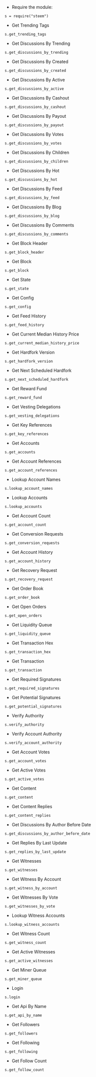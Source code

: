 - Require the module:
	
```s = require("steem")```

- Get Trending Tags

```s.get_trending_tags```

- Get Discussions By Trending

```s.get_discussions_by_trending```

- Get Discussions By Created

```s.get_discussions_by_created```

- Get Discussions By Active

```s.get_discussions_by_active```

- Get Discussions By Cashout

```s.get_discussions_by_cashout```

- Get Discussions By Payout

```s.get_discussions_by_payout```

- Get Discussions By Votes

```s.get_discussions_by_votes```

- Get Discussions By Children

```s.get_discussions_by_children```

- Get Discussions By Hot

```s.get_discussions_by_hot```

- Get Discussions By Feed

```s.get_discussions_by_feed```

- Get Discussions By Blog

```s.get_discussions_by_blog```

- Get Discussions By Comments

```s.get_discussions_by_comments```

- Get Block Header

```s.get_block_header```

- Get Block

```s.get_block```

- Get State

```s.get_state```

- Get Config

```s.get_config```

- Get Feed History

```s.get_feed_history```

- Get Current Median History Price

```s.get_current_median_history_price```

- Get Hardfork Version

```s.get_hardfork_version```

- Get Next Scheduled Hardfork

```s.get_next_scheduled_hardfork```

- Get Reward Fund

```s.get_reward_fund```

- Get Vesting Delegations

```s.get_vesting_delegations```

- Get Key References

```s.get_key_references```

- Get Accounts

```s.get_accounts```

- Get Account References

```s.get_account_references```

- Lookup Account Names

```s.lookup_account_names```

- Lookup Accounts

```s.lookup_accounts```

- Get Account Count

```s.get_account_count```

- Get Conversion Requests

```s.get_conversion_requests```

- Get Account History

```s.get_account_history```

- Get Recovery Request

```s.get_recovery_request```

- Get Order Book

```s.get_order_book```

- Get Open Orders

```s.get_open_orders```

- Get Liquidity Queue

```s.get_liquidity_queue```

- Get Transaction Hex

```s.get_transaction_hex```

- Get Transaction

```s.get_transaction```

- Get Required Signatures

```s.get_required_signatures```

- Get Potential Signatures

```s.get_potential_signatures```

- Verify Authority

```s.verify_authority```

- Verify Account Authority

```s.verify_account_authority```

- Get Account Votes

```s.get_account_votes```
	
- Get Active Votes

```s.get_active_votes```

- Get Content

```s.get_content```

- Get Content Replies

```s.get_content_replies```

- Get Discussions By Author Before Date

```s.get_discussions_by_author_before_date```

- Get Replies By Last Update

```s.get_replies_by_last_update```

- Get Witnesses

```s.get_witnesses```

- Get Witness By Account

```s.get_witness_by_account```

- Get Witnesses By Vote

```s.get_witnesses_by_vote```

- Lookup Witness Accounts

```s.lookup_witness_accounts```

- Get Witness Count

```s.get_witness_count```

- Get Active Witnesses

```s.get_active_witnesses```

- Get Miner Queue

```s.get_miner_queue```

- Login

```s.login```

- Get Api By Name

```s.get_api_by_name```
	
- Get Followers

```s.get_followers```

- Get Following

```s.get_following```

- Get Follow Count

```s.get_follow_count```